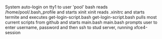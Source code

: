 System auto-login on tty1 to user 'pool'
bash reads /home/pool/.bash_profile and starts xinit
xinit reads .xinitrc and starts termite and executes get-login-script.bash
get-login-script.bash pulls most current scripts from github and starts main.bash
main.bash prompts user to enter username, password and then ssh to stud server, running xfce4-session